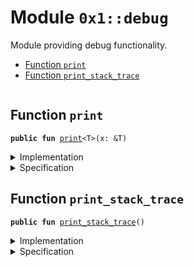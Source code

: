 
<a name="0x1_debug"></a>

# Module `0x1::debug`

Module providing debug functionality.


-  [Function `print`](#0x1_debug_print)
-  [Function `print_stack_trace`](#0x1_debug_print_stack_trace)


<pre><code></code></pre>



<a name="0x1_debug_print"></a>

## Function `print`



<pre><code><b>public</b> <b>fun</b> <a href="debug.md#0x1_debug_print">print</a>&lt;T&gt;(x: &T)
</code></pre>



<details>
<summary>Implementation</summary>


<pre><code><b>native</b> <b>public</b> <b>fun</b> <a href="debug.md#0x1_debug_print">print</a>&lt;T&gt;(x: &T);
</code></pre>



</details>

<details>
<summary>Specification</summary>



<pre><code><b>pragma</b> opaque;
</code></pre>



</details>

<a name="0x1_debug_print_stack_trace"></a>

## Function `print_stack_trace`



<pre><code><b>public</b> <b>fun</b> <a href="debug.md#0x1_debug_print_stack_trace">print_stack_trace</a>()
</code></pre>



<details>
<summary>Implementation</summary>


<pre><code><b>native</b> <b>public</b> <b>fun</b> <a href="debug.md#0x1_debug_print_stack_trace">print_stack_trace</a>();
</code></pre>



</details>

<details>
<summary>Specification</summary>



<pre><code><b>pragma</b> opaque;
</code></pre>



</details>
